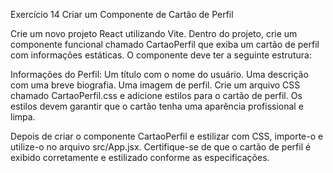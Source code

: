 Exercício 14 Criar um Componente de Cartão de Perfil

Crie um novo projeto React utilizando Vite. Dentro do projeto, crie um componente funcional chamado CartaoPerfil que exiba um cartão de perfil com informações estáticas. O componente deve ter a seguinte estrutura:

Informações do Perfil:
Um título com o nome do usuário.
Uma descrição com uma breve biografia.
Uma imagem de perfil.
Crie um arquivo CSS chamado CartaoPerfil.css e adicione estilos para o cartão de perfil. Os estilos devem garantir que o cartão tenha uma aparência profissional e limpa.

Depois de criar o componente CartaoPerfil e estilizar com CSS, importe-o e utilize-o no arquivo src/App.jsx. Certifique-se de que o cartão de perfil é exibido corretamente e estilizado conforme as especificações.
